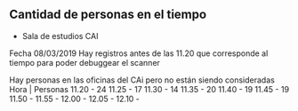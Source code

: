 ## Cantidad de personas en el tiempo
- Sala de estudios CAI

Fecha 08/03/2019
Hay registros antes de las 11.20 que corresponde al tiempo para poder debuggear el scanner

Hay personas en las oficinas del CAi pero no están siendo consideradas
Hora   | Personas
11.20 - 24
11.25 - 17
11.30 - 14
11.35 - 20
11.40 - 19
11.45 - 19
11.50 - 
11.55 - 
12.00 - 
12.05 -
12.10 - 